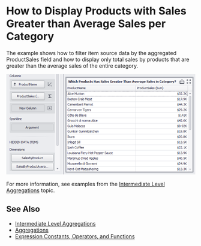 # How to Display Products with Sales Greater than Average Sales per Category

The example shows how to filter item source data by the aggregated ProductSales field and how to display only total sales by products that are greater than the average sales of the entire category.

![grid](image/grid.png)

For more information, see examples from the [Intermediate Level Aggregations](https://docs.devexpress.com/Dashboard/115870/) topic.

## See Also
- [Intermediate Level Aggregations](https://docs.devexpress.com/Dashboard/115870/)
- [Aggregations](https://docs.devexpress.com/Dashboard/115894/)
- [Expression Constants, Operators, and Functions](https://docs.devexpress.com/Dashboard/400122/)
